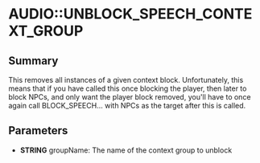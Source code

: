 # AUDIO::UNBLOCK_SPEECH_CONTEXT_GROUP

## Summary
This removes all instances of a given context block.  Unfortunately, this means that if you have called this once blocking the player,
then later to block NPCs, and only want the player block removed, you'll have to once again call BLOCK_SPEECH... with NPCs as the target
after this is called.

## Parameters
* **STRING** groupName: The name of the context group to unblock